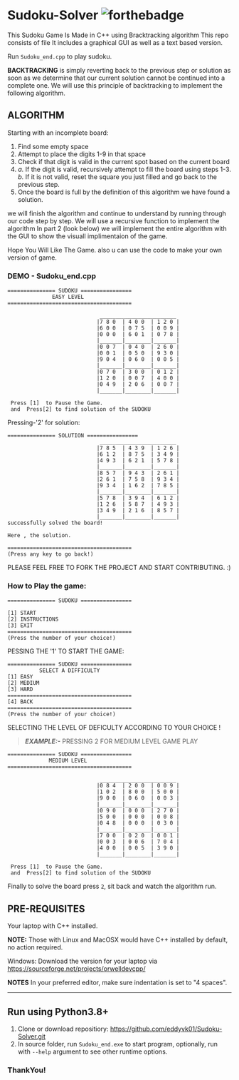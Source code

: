 # Sudoku-Solver ![forthebadge](https://forthebadge.com/images/badges/made-with-c-plus-plus.svg)

This Sudoku Game Is Made in C++ using Bracktracking algorithm
This repo consists of file It includes a graphical GUI as well as a text based version.

Run `Sudoku_end.cpp` to play sudoku.<br>

**BACKTRACKING** is simply reverting back to the previous step or solution as soon as we determine that our current solution cannot be continued into a complete one. We will use this principle of backtracking to implement the following algorithm.

## ALGORITHM

Starting with an incomplete board:

1. Find some empty space
2. Attempt to place the digits 1-9 in that space
3. Check if that digit is valid in the current spot based on the current board
4. *a.* If the digit is valid, recursively attempt to   fill the board using steps 1-3.<br>
 *b.* If it is not valid, reset the square you just filled and go back to the previous step.
5. Once the board is full by the definition of this algorithm we have found a solution.

we will finish the algorithm and continue to understand by running through our code step by step. We will use a recursive function to implement the algorithm 
In part 2 (look below) we will implement the entire algorithm with the GUI to show the visuall implimentaion of the game.

Hope You Will Like The Game. also u can use the code to make your own version of game.

<!-- ### DEMO - sudokuGUI.py -->
<!-- ![sudokudemo](https://user-images.githubusercontent.com/91308138/161383210-7c0cf10f-9c40-4ab7-b92c-473c09a99f5d.gif) -->

###  DEMO - Sudoku_end.cpp
```
=============== SUDOKU ================
              EASY LEVEL
=======================================

                             ________________________
                            |7 8 0  | 4 0 0  | 1 2 0 |
                            |6 0 0  | 0 7 5  | 0 0 9 |
                            |0 0 0  | 6 0 1  | 0 7 8 |
                            |_______|________|_______|
                            |0 0 7  | 0 4 0  | 2 6 0 |
                            |0 0 1  | 0 5 0  | 9 3 0 |
                            |9 0 4  | 0 6 0  | 0 0 5 |
                            |_______|________|_______|
                            |0 7 0  | 3 0 0  | 0 1 2 |
                            |1 2 0  | 0 0 7  | 4 0 0 |
                            |0 4 9  | 2 0 6  | 0 0 7 |
                            |_______|________|_______|

 Press [1]  to Pause the Game.
 and  Press[2] to find solution of the SUDOKU

```
Pressing-'2' for solution:
```
=============== SOLUTION ================
                             ________________________
                            |7 8 5  | 4 3 9  | 1 2 6 |
                            |6 1 2  | 8 7 5  | 3 4 9 |
                            |4 9 3  | 6 2 1  | 5 7 8 |
                            |_______|________|_______|
                            |8 5 7  | 9 4 3  | 2 6 1 |
                            |2 6 1  | 7 5 8  | 9 3 4 |
                            |9 3 4  | 1 6 2  | 7 8 5 |
                            |_______|________|_______|
                            |5 7 8  | 3 9 4  | 6 1 2 |
                            |1 2 6  | 5 8 7  | 4 9 3 |
                            |3 4 9  | 2 1 6  | 8 5 7 |
                            |_______|________|_______|
successfully solved the board!

Here , the solution.

=======================================
(Press any key to go back!)
```

PLEASE FEEL FREE TO FORK THE PROJECT AND START CONTRIBUTING. :)

### How to Play the game:
```
=============== SUDOKU ================

[1] START
[2] INSTRUCTIONS
[3] EXIT
=======================================
(Press the number of your choice!)
```
PESSING THE '1' TO START THE GAME: 
```
=============== SUDOKU ================
          SELECT A DIFFICULTY
[1] EASY
[2] MEDIUM
[3] HARD
=======================================
[4] BACK
=======================================
(Press the number of your choice!)
```
SELECTING THE LEVEL OF DEFICULTY ACCORDING TO YOUR CHOICE !<BR>
>***EXAMPLE:-***
PRESSING 2 FOR MEDIUM LEVEL GAME PLAY
```
=============== SUDOKU ================
             MEDIUM LEVEL
=======================================

                             ________________________
                            |0 8 4  | 2 0 0  | 0 0 9 |
                            |1 0 2  | 8 0 0  | 5 0 0 |
                            |9 0 0  | 0 6 0  | 0 0 3 |
                            |_______|________|_______|
                            |0 9 0  | 0 0 0  | 2 7 0 |
                            |5 0 0  | 0 0 0  | 0 0 8 |
                            |0 4 8  | 0 0 0  | 0 3 0 |
                            |_______|________|_______|
                            |7 0 0  | 0 2 0  | 0 0 1 |
                            |0 0 3  | 0 0 6  | 7 0 4 |
                            |4 0 0  | 0 0 5  | 3 9 0 |
                            |_______|________|_______|

 Press [1]  to Pause the Game.
 and  Press[2] to find solution of the SUDOKU
```
Finally to solve the board press `2`, sit back and watch the algorithm run.

## PRE-REQUISITES
Your laptop with C++ installed.

**NOTE:** Those with Linux and MacOSX would have C++ installed by default, no action required.

Windows: Download the version for your laptop via https://sourceforge.net/projects/orwelldevcpp/

**NOTES**
In your preferred editor, make sure indentation is set to "4 spaces".

---

## Run using Python3.8+
1. Clone or download repositiory: https://github.com/eddyvk01/Sudoku-Solver.git
2. In source folder, run `Sudoku_end.exe` to start program, optionally, run with `--help` argument to see other runtime options.
 
### ThankYou!